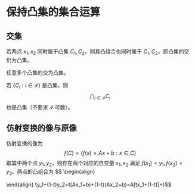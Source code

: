 # 保持凸集的集合运算

## 交集

若两点 $x_1,x_2$ 同时属于凸集 $C_1,C_2$，则其凸组合也同时属于 $C_1,C_2$，即凸集的交仍为凸集。

任意多个凸集的交为凸集。

若 $\{ C_i: i \in \mathcal{I} \}$ 是凸集，则
$$ \bigcap_{i \in \mathcal{I}} C_i $$
也是凸集（不要求 $\mathcal{I}$ 可数）。

## 仿射变换的像与原像

仿射变换的像为
$$ f(C)=\{ f(x)=Ax+b : x \in C \} $$
取其中两个点 $y_1,y_2$，则存在两个对应的自变量 $x_1,x_2$ 满足 $f(x_1)=y_1,f(x_2)=y_2$。两点的凸组合为 
$$
\begin{align}

\end{align}
ty_1+(1-t)y_2=t(Ax_1+b)+(1-t)(Ax_2+b)=A[tx_1+(1-t)]+)$$